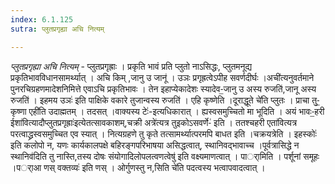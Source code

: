 ```yaml
---
index: 6.1.125
sutra: प्लुतप्रगृह्या अचि नित्यम्

---
```

_प्लुतप्रगृह्या अचि नित्यम्_ - प्लुतप्रगृह्राः । प्रकृति भावं प्रति प्लुतो नाऽसिद्धः, प्लुतमनूद्य प्रकृतिभावविधानसामर्थ्यात् । अचि किम् ,जानु उ जानू॑ । उञः प्रगृह्रत्वेऽपीह सवर्णदीर्घः ।अची॑त्यनुवर्तमाने पुनरचिग्रहणमादेशनिमित्ते एवाऽचि प्रकृतिभावः । तेन इहाप्येकादेशः स्यादेव-॒जानु उ अस्य रुजति॑,जानू अस्य रुजति॑ । इहमय उञः॑ इति पाक्षिके वकारे तुजान्वस्य रुजति॑ । एहि कृष्णेति ।दूराद्धूते चे॑ति प्लुतः । प्राचा तु-॒कृष्णा एही॑ति उदाह्मतम् । तदसत् ।वाक्यस्य टेः॑-इत्यधिकारात् । ह्यस्वसमुच्चितो मा भूदिति । अयं भावः-॒हरी ईशा॑वित्यादौप्लुतप्रगृह्राः॑इत्येतत्सावकाशम्,चक्री अत्रे॑त्यत्र तुइकोऽसवर्णे-॑ इति । ततश्चहरी एता॑वित्यत्र परत्वाद्ध्रस्वसमुच्चित एव स्यात् । नित्यग्रहणे तु कृते तत्सामर्थ्यात्परमपि बाधत इति ।चक्रयत्रेति । इहस्कोः॑ इति कलोपो न, यणः कार्यकालपक्षे बहिरङ्गपरिभाषया असिद्धत्वात्, स्थानिवद्भावाच्च ।पूर्वत्रासिद्धे न स्थानिव॑दिति तु नास्ति,तस्य दोषः संयोगादिलोपलत्वणत्वेषु॑ इति वक्ष्यमाणत्वात् । पार्ामिति । पर्शूनां समूहः ।पर्ाआ णस् वक्तव्यः॑ इति णस् । ओर्गुणस्तु न,सिति चे॑ति पदत्वस्य भत्वापवादत्वात् ।